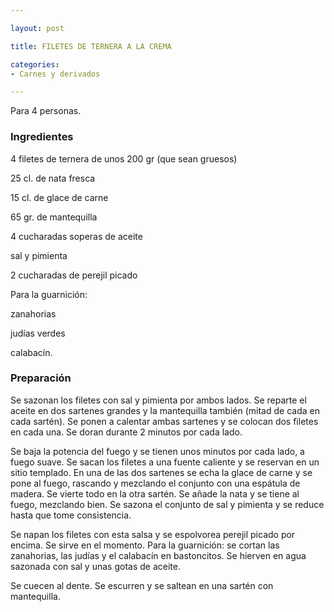 ```yaml
---

layout: post

title: FILETES DE TERNERA A LA CREMA

categories:
- Carnes y derivados

---
```


Para 4 personas.

<h3>Ingredientes</h3>

4 filetes de ternera de unos 200 gr (que sean gruesos)

25 cl. de nata fresca

15 cl. de glace de carne

65 gr. de mantequilla

4 cucharadas soperas de aceite

sal y pimienta

2 cucharadas de perejil picado

Para la guarnición:

zanahorias

judías verdes

calabacín.

<h3>Preparación</h3>

Se sazonan los filetes con sal y pimienta por ambos lados. Se reparte el aceite en dos sartenes grandes y la mantequilla también (mitad de cada en cada sartén). Se ponen a calentar ambas sartenes y se colocan dos filetes en cada una. Se doran durante 2 minutos por cada lado.

Se baja la potencia del fuego y se tienen unos minutos por cada lado, a fuego suave. Se sacan los filetes a una fuente caliente y se reservan en un sitio templado. En una de las dos sartenes se echa la glace de carne y se pone al fuego, rascando y mezclando el conjunto con una espátula de madera. Se vierte todo en la otra sartén. Se añade la nata y se tiene al fuego, mezclando bien. Se sazona el conjunto de sal y pimienta y se reduce hasta que tome consistencia.

Se napan los filetes con esta salsa y se espolvorea perejil picado por encima. Se sirve en el momento. Para la guarnición: se cortan las zanahorias, las judías y el calabacín en bastoncitos. Se hierven en agua sazonada con sal y unas gotas de aceite.

Se cuecen al dente. Se escurren y se saltean en una sartén con mantequilla.